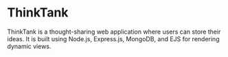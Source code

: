 # ThinkTank
ThinkTank is a thought-sharing web application where users can store their ideas. It is built using Node.js, Express.js, MongoDB, and EJS for rendering dynamic views.
